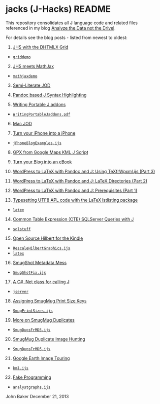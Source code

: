 jacks (J-Hacks) README
======================

This repository consolidates all J language code and related files referenced in my blog
[Analyze the Data not the Drivel](http://bakerjd99.wordpress.com/).  

For details see the blog posts - listed from newest to oldest:

1. [JHS with the DHTMLX Grid](http://bakerjd99.wordpress.com/2012/12/03/jhs-with-the-dhtmlx-grid/)
 * [`griddemo`](https://github.com/bakerjd99/jacks/tree/master/griddemo)

2. [JHS meets MathJax](http://bakerjd99.wordpress.com/2012/11/25/jhs-meets-mathjax/)
 * [`mathjaxdemo`](https://github.com/bakerjd99/jacks/tree/master/mathjaxdemo)

3. [Semi-Literate JOD](http://bakerjd99.wordpress.com/2012/10/01/semi-literate-jod/)

4. [Pandoc based J Syntax Highlighting](http://bakerjd99.wordpress.com/2012/09/20/pandoc-based-j-syntax-highlighting/)

5. [Writing Portable J addons](http://bakerjd99.wordpress.com/2012/07/23/writing-portable-j-addons/)
 * [`WritingPortableJaddons.pdf`](https://github.com/bakerjd99/jacks/blob/master/dogpony)

6. [Mac JOD](http://bakerjd99.wordpress.com/2012/06/27/mac-jod/)

7. [Turn your iPhone into a jPhone](http://bakerjd99.wordpress.com/2012/06/23/turn-your-iphone-into-a-jphone-2/)
 * [`jPhoneBlogExamples.ijs`](https://github.com/bakerjd99/jacks/blob/master/phones/jPhoneBlogExamples.ijs)

8. [GPX from Google Maps KML J Script](http://bakerjd99.wordpress.com/2012/05/16/gpx-from-google-maps-kml-j-script/)

9. [Turn your Blog into an eBook](http://bakerjd99.wordpress.com/2012/03/04/turn-your-blog-into-an-ebook/)

10. [WordPress to LaTeX with Pandoc and J: Using TeXfrWpxml.ijs (Part 3)](http://bakerjd99.wordpress.com/2012/02/25/wordpress-to-latex-with-pandoc-and-j-using-texfrwpxml-ijs-part-3/)

11. [WordPress to LaTeX with Pandoc and J: LaTeX Directories (Part 2)](http://bakerjd99.wordpress.com/2012/02/18/wordpress-to-latex-with-pandoc-and-j-latex-directories-part-2-2/)

12. [WordPress to LaTeX with Pandoc and J: Prerequisites (Part 1)](http://bakerjd99.wordpress.com/2012/02/11/wordpress-to-latex-with-pandoc-and-j-prerequisites-part-1/)

13. [Typesetting UTF8 APL code with the LaTeX lstlisting package](http://bakerjd99.wordpress.com/2011/08/15/typesetting-utf8-apl-code-with-the-latex-lstlisting-package/)
  * [`latex`](https://github.com/bakerjd99/jacks/tree/master/latex)

14. [Common Table Expression (CTE) SQLServer Queries with J](http://bakerjd99.wordpress.com/2011/08/13/common-table-expression-cte-sqlserver-queries-with-j/)
  * [`sqlstuff`](https://github.com/bakerjd99/jacks/tree/master/sqlstuff)

15. [Open Source Hilbert for the Kindle](http://bakerjd99.wordpress.com/2011/07/12/open-source-hilbert-for-the-kindle/)
  * [`RescaleHilbertGraphics.ijs`](https://github.com/bakerjd99/jacks/blob/master/hilbert/RescaleHilbertGraphics.ijs)
  * [`latex`](https://github.com/bakerjd99/jacks/tree/master/latex)

16. [SmugShot Metadata Mess](http://bakerjd99.wordpress.com/2011/04/03/smugshot-metadata-mess/)
  * [`SmugShotFix.ijs`](https://github.com/bakerjd99/jacks/blob/master/smugmug/SmugShotFix.ijs)

17. [A C# .Net class for calling J](http://bakerjd99.wordpress.com/2010/05/28/a-c-net-class-for-calling-j/)
  * [`jserver`](https://github.com/bakerjd99/jacks/tree/master/jserver)  

18. [Assigning SmugMug Print Size Keys](http://bakerjd99.wordpress.com/2010/02/21/assigning-smugmug-print-size-keys/)
  * [`SmugPrintSizes.ijs`](https://github.com/bakerjd99/jacks/blob/master/smugmug/SmugPrintSizes.ijs)

19. [More on SmugMug Duplicates](http://bakerjd99.wordpress.com/2010/02/11/more-on-smugmug-duplicates/)
  * [`SmugDupsFrMD5.ijs`](https://github.com/bakerjd99/jacks/blob/master/smugmug/SmugDupsFrMD5.ijs)

20. [SmugMug Duplicate Image Hunting](http://bakerjd99.wordpress.com/2010/02/05/smugmug-duplicate-image-hunting/)
  * [`SmugDupsFrMD5.ijs`](https://github.com/bakerjd99/jacks/blob/master/smugmug/SmugDupsFrMD5.ijs)
  
21. [Google Earth Image Touring](http://bakerjd99.wordpress.com/2009/10/04/google-earth-image-touring/)
  * [`kml.ijs`](https://github.com/bakerjd99/jacks/blob/master/geotagged/kml.ijs)

22. [Fake Programming](http://bakerjd99.wordpress.com/2009/09/09/fake-progamming/)
  * [`analystgraphs.ijs`](https://github.com/bakerjd99/jacks/blob/master/graphviz/analystgraphs.ijs)

John Baker
December 21, 2013
